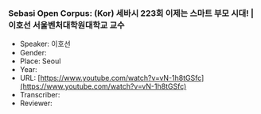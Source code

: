 ### Sebasi Open Corpus: (Kor) 세바시 223회 이제는 스마트 부모 시대! | 이호선 서울벤처대학원대학교 교수

- Speaker: 이호선
- Gender: 
- Place: Seoul
- Year: 
- URL: [https://www.youtube.com/watch?v=vN-1h8tGSfc](https://www.youtube.com/watch?v=vN-1h8tGSfc)
- Transcriber: 
- Reviewer: 


